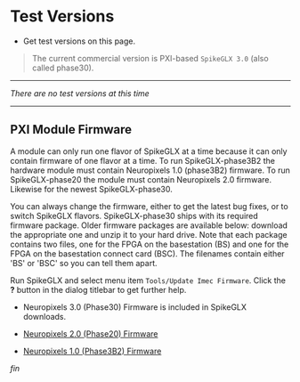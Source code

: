 # Test Versions

* Get test versions on this page.

>The current commercial version is PXI-based `SpikeGLX 3.0` (also called phase30).

------

*There are no test versions at this time*

------

## PXI Module Firmware

A module can only run one flavor of SpikeGLX at a time because it can only
contain firmware of one flavor at a time. To run SpikeGLX-phase3B2 the
hardware module must contain Neuropixels 1.0 (phase3B2) firmware. To run
SpikeGLX-phase20 the module must contain Neuropixels 2.0 firmware. Likewise
for the newest SpikeGLX-phase30.

You can always change the firmware, either to get the latest bug fixes, or
to switch SpikeGLX flavors. SpikeGLX-phase30 ships with its required
firmware package. Older firmware packages are available below: download
the appropriate one and unzip it to your hard drive. Note that
each package contains two files, one for the FPGA on the basestation (BS)
and one for the FPGA on the basestation connect card (BSC). The filenames
contain either 'BS' or 'BSC' so you can tell them apart.

Run SpikeGLX and select menu item `Tools/Update Imec Firmware`. Click
the **?** button in the dialog titlebar to get further help.

* Neuropixels 3.0 (Phase30) Firmware is included in SpikeGLX downloads.

* [Neuropixels 2.0 (Phase20) Firmware](../Support/NP20ModuleFirmware.zip)

* [Neuropixels 1.0 (Phase3B2) Firmware](../Support/NP10ModuleFirmware.zip)


_fin_


